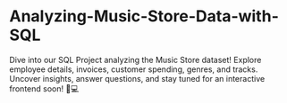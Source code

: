 # Analyzing-Music-Store-Data-with-SQL
Dive into our SQL Project analyzing the Music Store dataset! Explore employee details, invoices, customer spending, genres, and tracks. Uncover insights, answer questions, and stay tuned for an interactive frontend soon! 🎵💻
